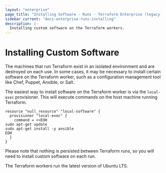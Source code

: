 ```yaml
---
layout: "enterprise"
page_title: "Installing Software - Runs - Terraform Enterprise (legacy)"
sidebar_current: "docs-enterprise-runs-installing"
description: |-
  Installing custom software on the Terraform workers.
---
```


# Installing Custom Software

The machines that run Terraform exist in an isolated environment and are
destroyed on each use. In some cases, it may be necessary to install certain
software on the Terraform worker, such as a configuration management tool like
Chef, Puppet, Ansible, or Salt.

The easiest way to install software on the Terraform worker is via the
`local-exec` provisioner. This will execute commands on the host machine running
Terraform.

```hcl
resource "null_resource" "local-software" {
  provisioner "local-exec" {
    command = <<EOH
sudo apt-get update
sudo apt-get install -y ansible
EOH
  }
}
```

Please note that nothing is persisted between Terraform runs, so you will need
to install custom software on each run.

The Terraform workers run the latest version of Ubuntu LTS.
